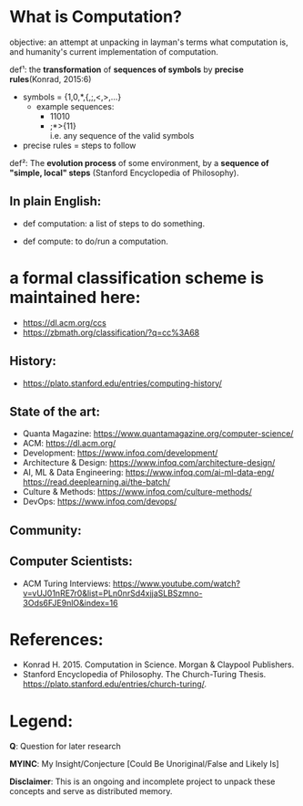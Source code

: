 # What is Computation?

objective: an attempt at unpacking in layman's terms what computation is, and humanity's current implementation of computation.

def¹: the **transformation** of **sequences of symbols** by **precise rules**(Konrad, 2015:6)

* symbols = {1,0,\*,{,;,<,>,...}
  * example sequences:
    * 11010
    * ;\*>{11}  
      i.e. any sequence of the valid symbols
* precise rules = steps to follow


def²: The **evolution process** of some environment, by a **sequence of "simple, local" steps** (Stanford Encyclopedia of Philosophy).

## In plain English:
* def computation: a list of steps to do something.

* def compute: to do/run a computation.

# a formal classification scheme is maintained here: 
* https://dl.acm.org/ccs
* https://zbmath.org/classification/?q=cc%3A68

    
## History:
* https://plato.stanford.edu/entries/computing-history/

## State of the art:
* Quanta Magazine: https://www.quantamagazine.org/computer-science/
* ACM: https://dl.acm.org/
* Development: https://www.infoq.com/development/
* Architecture & Design: https://www.infoq.com/architecture-design/
* AI, ML & Data Engineering: 
    https://www.infoq.com/ai-ml-data-eng/
    https://read.deeplearning.ai/the-batch/
* Culture & Methods: 
    https://www.infoq.com/culture-methods/
* DevOps: https://www.infoq.com/devops/

## Community:

## Computer Scientists:
* ACM Turing Interviews: https://www.youtube.com/watch?v=vUJ01nRE7r0&list=PLn0nrSd4xjjaSLBSzmno-3Ods6FJE9nlO&index=16

# References:
* Konrad H. 2015. Computation in Science. Morgan & Claypool Publishers.
* Stanford Encyclopedia of Philosophy. The Church-Turing Thesis. https://plato.stanford.edu/entries/church-turing/.

# Legend:
**Q**: Question for later research

**MYINC**: My Insight/Conjecture [Could Be Unoriginal/False and Likely Is]


**Disclaimer**: This is an ongoing and incomplete project to unpack these concepts and serve as distributed memory.